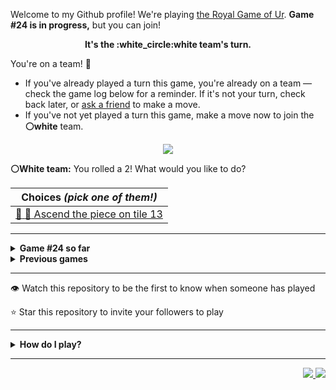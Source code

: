 Welcome to my Github profile!
We're playing
[the Royal Game of Ur](https://en.wikipedia.org/wiki/Royal_Game_of_Ur).
**Game #24 is in progress,** but you can join!

<p align="center">
  <b>It's the
  :white_circle:white
  team's turn.</b>
</p>

You're on a team! :wave:

* If you've already played a turn this game, you're already on a team
  &mdash; check the game log below for a reminder. If it's not your turn,
  check back later, or [ask a
  friend](https://twitter.com/share?text=I'm+playing+The+Royal+Game+of+Ur+on+a+GitHub+profile.+Take+your+turn+at+https://github.com/rossjrw/rossjrw+%23RoyalGameOfUr+%23github) to make a move.
* If you've not yet played a turn this game, make a move now to join the
  **:white_circle:white** team.

<p align="center"><img src="https://raw.githubusercontent.com/rossjrw/rossjrw/play/games/current/board.3780.svg"></p>

  **:white_circle:White team:**
  You rolled a 2!
What would you like to do?

| Choices *(pick one of them!)* |
| --- |
  | [  :rocket: :crown: Ascend the piece on tile 13 ](https://github.com/rossjrw/rossjrw/issues/new?title=ur-move-2%4013-0&amp;body=Press+Submit%21+You+don%27t+need+to+edit+this+text+or+do+anything+else.%0D%0A%0D%0ABe+aware+that+your+move+can+take+a+minute+or+two+to+process.) |

-----

<details>
<summary><b>Game #24 so far</b></summary>

## Who's on each team?

<table>
    <thead>
      <tr><th colspan=2>Players in this game</th></tr>
    </thead>
    <tbody>
      <tr>
        <td align="right"><b>Black team</b> :black_circle:</td>
        <td>:white_circle: <b> White team</b></td>
      </tr>
      <tr align="center">
        <td><b><a href="https://github.com/LucasFASouza">@LucasFASouza</a></b> (67)<br><b><a href="https://github.com/RichardBotic">@RichardBotic</a></b> (3)<br><b><a href="https://github.com/nxdun">@nxdun</a></b> (1)<br><b><a href="https://github.com/figuran04">@figuran04</a></b> (1)</td>
        <td><b><a href="https://github.com/Casper-Guo">@Casper-Guo</a></b> (60)<br><b><a href="https://github.com/MatissesProjects">@MatissesProjects</a></b> (14)<br><b><a href="https://github.com/huuquyet">@huuquyet</a></b> (4)</td>
      </tr>
    </tbody>
  </table>

## What's happened so far?

| Time | Turn | Event | Issue | Board |
| :---: | :---: | :--- | :---: | :---: |
  | 17th Oct 2024 20:52 | **0** | :white_circle: **[@Casper-Guo](https://github.com/Casper-Guo)** started a new game | [#3631](https://github.com/rossjrw/rossjrw/issues/3631) | [link](https://raw.githubusercontent.com/rossjrw/rossjrw/10679a0273203794f14eb1b34132392a3afa0e0c/games/current/board.3631.svg) |
  | 17th Oct 2024 20:52 | **1** | :white_circle: **[@Casper-Guo](https://github.com/Casper-Guo)** moved a white piece onto the board to position 1    | [#3632](https://github.com/rossjrw/rossjrw/issues/3632) | [link](https://raw.githubusercontent.com/rossjrw/rossjrw/3a024a35f00f85c7425032850fca620ff5e682f2/games/current/board.3632.svg) |
  | 18th Oct 2024 01:29 | **2** | :black_circle: **[@nxdun](https://github.com/nxdun)** moved a black piece onto the board to position 3    | [#3633](https://github.com/rossjrw/rossjrw/issues/3633) | [link](https://raw.githubusercontent.com/rossjrw/rossjrw/8c39e7d35df4b5a0a07e39512853b46b02e44507/games/current/board.3633.svg) |
  | 19th Oct 2024 03:13 | **3** | :white_circle: **[@MatissesProjects](https://github.com/MatissesProjects)** moved a white piece onto the board to position 2    | [#3634](https://github.com/rossjrw/rossjrw/issues/3634) | [link](https://raw.githubusercontent.com/rossjrw/rossjrw/b28e6c05eae5f57dc28d5202a0d9382ca292f6c6/games/current/board.3634.svg) |
  | 19th Oct 2024 16:19 | **4** | :black_circle: **[@RichardBotic](https://github.com/RichardBotic)** moved a black piece from position 3 to position 5    | [#3635](https://github.com/rossjrw/rossjrw/issues/3635) | [link](https://raw.githubusercontent.com/rossjrw/rossjrw/35375caa7ee1c65992a78b6a25da802d6a81b79f/games/current/board.3635.svg) |
  | 19th Oct 2024 22:55 | **5** | :white_circle: **[@MatissesProjects](https://github.com/MatissesProjects)** moved a white piece from position 2 to position 3    | [#3636](https://github.com/rossjrw/rossjrw/issues/3636) | [link](https://raw.githubusercontent.com/rossjrw/rossjrw/1fa2fc8c56eea86dfc1ce53b980d3f1ed31b321c/games/current/board.3636.svg) |
  | 20th Oct 2024 09:18 | **6** | :black_circle: **[@figuran04](https://github.com/figuran04)** moved a black piece from position 5 to position 8  — claimed a rosette :rosette:  | [#3637](https://github.com/rossjrw/rossjrw/issues/3637) | [link](https://raw.githubusercontent.com/rossjrw/rossjrw/7d5534285bdd4767d6ce61b95365343f1d3f6ec5/games/current/board.3637.svg) |
  | 20th Oct 2024 18:21 | **7** | :black_circle: **[@RichardBotic](https://github.com/RichardBotic)** moved a black piece onto the board to position 4  — claimed a rosette :rosette:  | [#3638](https://github.com/rossjrw/rossjrw/issues/3638) | [link](https://raw.githubusercontent.com/rossjrw/rossjrw/c1c06c4b042eec8d0b9290e10629be925b003411/games/current/board.3638.svg) |
  | 20th Oct 2024 18:22 | **8** | :black_circle: **[@RichardBotic](https://github.com/RichardBotic)** moved a black piece from position 8 to position 11    | [#3639](https://github.com/rossjrw/rossjrw/issues/3639) | [link](https://raw.githubusercontent.com/rossjrw/rossjrw/1cff2009e9be3c6df2135d5aaf46ee2f78f5b3a0/games/current/board.3639.svg) |
  | 21st Oct 2024 13:13 | **9** | :white_circle: **[@Casper-Guo](https://github.com/Casper-Guo)** moved a white piece from position 1 to position 4  — claimed a rosette :rosette:  | [#3640](https://github.com/rossjrw/rossjrw/issues/3640) | [link](https://raw.githubusercontent.com/rossjrw/rossjrw/613e9f1725134149aff02ad09c4d53d4021bb3eb/games/current/board.3640.svg) |
  | 21st Oct 2024 16:46 | **10** | :white_circle: **[@MatissesProjects](https://github.com/MatissesProjects)** moved a white piece onto the board to position 1    | [#3641](https://github.com/rossjrw/rossjrw/issues/3641) | [link](https://raw.githubusercontent.com/rossjrw/rossjrw/79c7fce3e6a1e67f6a8a2f3ea5ef0a3ad56060bd/games/current/board.3641.svg) |
  | 21st Oct 2024 17:34 | **11** | :black_circle: **[@LucasFASouza](https://github.com/LucasFASouza)** moved a black piece from position 11 to position 14  — claimed a rosette :rosette:  | [#3642](https://github.com/rossjrw/rossjrw/issues/3642) | [link](https://raw.githubusercontent.com/rossjrw/rossjrw/b8ecce1b1f2a97dffe612f26728e1772ecb3b428/games/current/board.3642.svg) |
  | 21st Oct 2024 17:36 | **12** | :black_circle: **[@LucasFASouza](https://github.com/LucasFASouza)** moved a black piece onto the board to position 3    | [#3643](https://github.com/rossjrw/rossjrw/issues/3643) | [link](https://raw.githubusercontent.com/rossjrw/rossjrw/014424bf1468a249154c600464920c31e8b179c3/games/current/board.3643.svg) |
  | 23rd Oct 2024 16:52 | **13** | :white_circle: **[@huuquyet](https://github.com/huuquyet)** moved a white piece onto the board to position 2    | [#3644](https://github.com/rossjrw/rossjrw/issues/3644) | [link](https://raw.githubusercontent.com/rossjrw/rossjrw/dbbd2349c42183fae7781414f5b3df13a2ae2f27/games/current/board.3644.svg) |
  | 23rd Oct 2024 16:53 | **14** | :black_circle: **[@LucasFASouza](https://github.com/LucasFASouza)** ascended a black piece from position 14 :rocket:    | [#3645](https://github.com/rossjrw/rossjrw/issues/3645) | [link](https://raw.githubusercontent.com/rossjrw/rossjrw/6f131d60bf941a7f5527451b763ee4670bd0e5b2/games/current/board.3645.svg) |
  | 23rd Oct 2024 16:55 | **15** | :white_circle: **[@huuquyet](https://github.com/huuquyet)** moved a white piece from position 4 to position 8  — claimed a rosette :rosette:  | [#3646](https://github.com/rossjrw/rossjrw/issues/3646) | [link](https://raw.githubusercontent.com/rossjrw/rossjrw/44e152060c2214c62062a3c2a954427a8e82ec6a/games/current/board.3646.svg) |
  | 23rd Oct 2024 16:58 | **16** | :white_circle: **[@huuquyet](https://github.com/huuquyet)** moved a white piece from position 1 to position 4  — claimed a rosette :rosette:  | [#3647](https://github.com/rossjrw/rossjrw/issues/3647) | [link](https://raw.githubusercontent.com/rossjrw/rossjrw/9f64ca9f7b2677377cf8d68dc1b3b2d2262413f4/games/current/board.3647.svg) |
  | 23rd Oct 2024 16:58 | **17** | :white_circle: **[@huuquyet](https://github.com/huuquyet)** moved a white piece from position 8 to position 11    | [#3648](https://github.com/rossjrw/rossjrw/issues/3648) | [link](https://raw.githubusercontent.com/rossjrw/rossjrw/cd70a07084d4b1abed6264f093554d48b0aa6301/games/current/board.3648.svg) |
  | 23rd Oct 2024 17:06 | **18** | :black_circle: **[@LucasFASouza](https://github.com/LucasFASouza)** moved a black piece from position 4 to position 7    | [#3649](https://github.com/rossjrw/rossjrw/issues/3649) | [link](https://raw.githubusercontent.com/rossjrw/rossjrw/d0444775f681f10ac5b11c4e0a547db9d4f9e0b6/games/current/board.3649.svg) |
  | 24th Oct 2024 01:29 | **19** | :white_circle: **[@MatissesProjects](https://github.com/MatissesProjects)** moved a white piece from position 11 to position 13    | [#3650](https://github.com/rossjrw/rossjrw/issues/3650) | [link](https://raw.githubusercontent.com/rossjrw/rossjrw/c70667ea6bab056c565e323127a0810b1db13f7c/games/current/board.3650.svg) |
  | 24th Oct 2024 12:29 | **20** | :black_circle: **[@LucasFASouza](https://github.com/LucasFASouza)** moved a black piece from position 7 to position 9    | [#3651](https://github.com/rossjrw/rossjrw/issues/3651) | [link](https://raw.githubusercontent.com/rossjrw/rossjrw/acd4af16d515206ddd78f0ab8f65f8d440fb4fd7/games/current/board.3651.svg) |
  | 26th Oct 2024 17:27 | **21** | :white_circle: **[@MatissesProjects](https://github.com/MatissesProjects)** moved a white piece from position 13 to position 14  — claimed a rosette :rosette:  | [#3652](https://github.com/rossjrw/rossjrw/issues/3652) | [link](https://raw.githubusercontent.com/rossjrw/rossjrw/4fa2a47333781dff975df86aa58e4e6914b0169f/games/current/board.3652.svg) |
  | 26th Oct 2024 17:28 | **22** | :white_circle: **[@MatissesProjects](https://github.com/MatissesProjects)** moved a white piece from position 4 to position 7    | [#3653](https://github.com/rossjrw/rossjrw/issues/3653) | [link](https://raw.githubusercontent.com/rossjrw/rossjrw/c793c4fbcc09340610837b85e3eb112475396f49/games/current/board.3653.svg) |
  | 26th Oct 2024 21:17 | **23** | :black_circle: **[@LucasFASouza](https://github.com/LucasFASouza)** moved a black piece from position 9 to position 12    | [#3654](https://github.com/rossjrw/rossjrw/issues/3654) | [link](https://raw.githubusercontent.com/rossjrw/rossjrw/f63d726cf4dc0d910a59a25a12b9267883976678/games/current/board.3654.svg) |
  | 27th Oct 2024 23:56 | **24** | :white_circle: **[@MatissesProjects](https://github.com/MatissesProjects)** moved a white piece from position 7 to position 10    | [#3655](https://github.com/rossjrw/rossjrw/issues/3655) | [link](https://raw.githubusercontent.com/rossjrw/rossjrw/f2f5e3c70602778ecd010460f6a11a8c0d5b544c/games/current/board.3655.svg) |
  | 28th Oct 2024 12:22 | **25** | :black_circle: **[@LucasFASouza](https://github.com/LucasFASouza)** moved a black piece from position 12 to position 14  — claimed a rosette :rosette:  | [#3656](https://github.com/rossjrw/rossjrw/issues/3656) | [link](https://raw.githubusercontent.com/rossjrw/rossjrw/185532704da551019592644c7fd10b9a9f85a02f/games/current/board.3656.svg) |
  | 28th Oct 2024 12:22 | **26** | :black_circle: **[@LucasFASouza](https://github.com/LucasFASouza)** moved a black piece onto the board to position 2    | [#3657](https://github.com/rossjrw/rossjrw/issues/3657) |  |
  | 30th Oct 2024 00:35 | **27** | :white_circle: **[@MatissesProjects](https://github.com/MatissesProjects)** moved a white piece from position 3 to position 4  — claimed a rosette :rosette:  | [#3658](https://github.com/rossjrw/rossjrw/issues/3658) | [link](https://raw.githubusercontent.com/rossjrw/rossjrw/a90ddce9fd897283682d9f9f95e6017275a66fff/games/current/board.3658.svg) |
  | 30th Oct 2024 00:35 | **28** | :white_circle:  The white team rolled a 0 and their turn was automatically passed | [#3658](https://github.com/rossjrw/rossjrw/issues/3658) | [link](https://raw.githubusercontent.com/rossjrw/rossjrw/ff7163b0bd7823fb88d398cb6a33268df38a9101/games/current/board.3658.svg) |
  | 30th Oct 2024 01:04 | **29** | :black_circle: **[@LucasFASouza](https://github.com/LucasFASouza)** moved a black piece from position 2 to position 4  — claimed a rosette :rosette:  | [#3659](https://github.com/rossjrw/rossjrw/issues/3659) | [link](https://raw.githubusercontent.com/rossjrw/rossjrw/f8d92f74271fc262591faf6156745588e81dad03/games/current/board.3659.svg) |
  | 30th Oct 2024 01:04 | **30** | :black_circle: **[@LucasFASouza](https://github.com/LucasFASouza)** moved a black piece from position 3 to position 5    | [#3660](https://github.com/rossjrw/rossjrw/issues/3660) | [link](https://raw.githubusercontent.com/rossjrw/rossjrw/9262e505ffa167846975dcbabe1fdbb618378c1b/games/current/board.3660.svg) |
  | 30th Oct 2024 01:59 | **31** | :white_circle: **[@Casper-Guo](https://github.com/Casper-Guo)** moved a white piece from position 10 to position 12    | [#3661](https://github.com/rossjrw/rossjrw/issues/3661) | [link](https://raw.githubusercontent.com/rossjrw/rossjrw/826243ed8f0ff16dd54f6daacd932683f0ef881c/games/current/board.3661.svg) |
  | 30th Oct 2024 10:34 | **32** | :black_circle: **[@LucasFASouza](https://github.com/LucasFASouza)** moved a black piece from position 5 to position 8  — claimed a rosette :rosette:  | [#3662](https://github.com/rossjrw/rossjrw/issues/3662) | [link](https://raw.githubusercontent.com/rossjrw/rossjrw/f2daa6a66cc759b8509c1023a9883b1b8e4468c5/games/current/board.3662.svg) |
  | 30th Oct 2024 10:35 | **33** | :black_circle: **[@LucasFASouza](https://github.com/LucasFASouza)** moved a black piece from position 8 to position 10    | [#3663](https://github.com/rossjrw/rossjrw/issues/3663) | [link](https://raw.githubusercontent.com/rossjrw/rossjrw/dc931e9265aa4df72c3a1d35cf5b19b127e69532/games/current/board.3663.svg) |
  | 31st Oct 2024 16:18 | **34** | :white_circle: **[@Casper-Guo](https://github.com/Casper-Guo)** moved a white piece from position 4 to position 6    | [#3664](https://github.com/rossjrw/rossjrw/issues/3664) | [link](https://raw.githubusercontent.com/rossjrw/rossjrw/49265632eb7108e2d721bbdc99937f502383f218/games/current/board.3664.svg) |
  | 31st Oct 2024 16:23 | **35** | :black_circle: **[@LucasFASouza](https://github.com/LucasFASouza)** moved a black piece from position 10 to position 12 — captured a white piece :crossed_swords:   | [#3665](https://github.com/rossjrw/rossjrw/issues/3665) | [link](https://raw.githubusercontent.com/rossjrw/rossjrw/c22d9b1d39cc64170ab8744397964f8becf8550a/games/current/board.3665.svg) |
  | 31st Oct 2024 16:35 | **36** | :white_circle: **[@Casper-Guo](https://github.com/Casper-Guo)** moved a white piece from position 6 to position 8  — claimed a rosette :rosette:  | [#3666](https://github.com/rossjrw/rossjrw/issues/3666) | [link](https://raw.githubusercontent.com/rossjrw/rossjrw/441cb6b10461f09483beef45e6124c65071fdb02/games/current/board.3666.svg) |
  | 31st Oct 2024 16:35 | **37** | :white_circle: **[@Casper-Guo](https://github.com/Casper-Guo)** moved a white piece from position 2 to position 4  — claimed a rosette :rosette:  | [#3667](https://github.com/rossjrw/rossjrw/issues/3667) | [link](https://raw.githubusercontent.com/rossjrw/rossjrw/e9dad3cf7a6c744228072520761cf202af9fc505/games/current/board.3667.svg) |
  | 31st Oct 2024 16:36 | **38** | :white_circle: **[@Casper-Guo](https://github.com/Casper-Guo)** moved a white piece onto the board to position 2    | [#3668](https://github.com/rossjrw/rossjrw/issues/3668) | [link](https://raw.githubusercontent.com/rossjrw/rossjrw/f319c7bd48f0a6f5a9dff2f4c959bab9fb0a95d4/games/current/board.3668.svg) |
  | 31st Oct 2024 17:20 | **39** | :black_circle: **[@LucasFASouza](https://github.com/LucasFASouza)** moved a black piece from position 4 to position 6    | [#3669](https://github.com/rossjrw/rossjrw/issues/3669) | [link](https://raw.githubusercontent.com/rossjrw/rossjrw/4477d0e66c9bd8fbd80f7c6ae2f77002b31fc70a/games/current/board.3669.svg) |
  | 1st Nov 2024 16:23 | **40** | :white_circle: **[@MatissesProjects](https://github.com/MatissesProjects)** moved a white piece from position 8 to position 11    | [#3670](https://github.com/rossjrw/rossjrw/issues/3670) | [link](https://raw.githubusercontent.com/rossjrw/rossjrw/1df4781d32f6c5cf68f49f774b94ff0a4477681a/games/current/board.3670.svg) |
  | 1st Nov 2024 16:28 | **41** | :black_circle: **[@LucasFASouza](https://github.com/LucasFASouza)** moved a black piece from position 6 to position 8  — claimed a rosette :rosette:  | [#3671](https://github.com/rossjrw/rossjrw/issues/3671) | [link](https://raw.githubusercontent.com/rossjrw/rossjrw/fde7e2c1d8224e70f4a414537c2918c2d123061f/games/current/board.3671.svg) |
  | 1st Nov 2024 16:28 | **42** | :black_circle: **[@LucasFASouza](https://github.com/LucasFASouza)** moved a black piece from position 8 to position 10    | [#3672](https://github.com/rossjrw/rossjrw/issues/3672) | [link](https://raw.githubusercontent.com/rossjrw/rossjrw/a8ae2c8d1796f8408c85163e6ca1497aed77cb71/games/current/board.3672.svg) |
  | 2nd Nov 2024 15:00 | **43** | :white_circle: **[@MatissesProjects](https://github.com/MatissesProjects)** moved a white piece from position 4 to position 8  — claimed a rosette :rosette:  | [#3673](https://github.com/rossjrw/rossjrw/issues/3673) | [link](https://raw.githubusercontent.com/rossjrw/rossjrw/78e7baed257911b23e511496ca51253ab1c6d927/games/current/board.3673.svg) |
  | 2nd Nov 2024 15:01 | **44** | :white_circle: **[@MatissesProjects](https://github.com/MatissesProjects)** moved a white piece onto the board to position 3    | [#3674](https://github.com/rossjrw/rossjrw/issues/3674) | [link](https://raw.githubusercontent.com/rossjrw/rossjrw/fdede37b472b4da8afe7689f66d41659eff0a468/games/current/board.3674.svg) |
  | 2nd Nov 2024 15:03 | **45** | :black_circle: **[@LucasFASouza](https://github.com/LucasFASouza)** moved a black piece from position 10 to position 11 — captured a white piece :crossed_swords:   | [#3675](https://github.com/rossjrw/rossjrw/issues/3675) | [link](https://raw.githubusercontent.com/rossjrw/rossjrw/94576e980b26be87a9905e0f072aad9bcbf81dd2/games/current/board.3675.svg) |
  | 2nd Nov 2024 15:03 | **46** | :white_circle: **[@Casper-Guo](https://github.com/Casper-Guo)** moved a white piece from position 3 to position 4  — claimed a rosette :rosette:  | [#3676](https://github.com/rossjrw/rossjrw/issues/3676) | [link](https://raw.githubusercontent.com/rossjrw/rossjrw/e53f512d3a0759593306547f08aa2ddb2d7dc7d5/games/current/board.3676.svg) |
  | 2nd Nov 2024 15:04 | **47** | :white_circle: **[@Casper-Guo](https://github.com/Casper-Guo)** moved a white piece from position 8 to position 11 — captured a black piece :crossed_swords:   | [#3677](https://github.com/rossjrw/rossjrw/issues/3677) | [link](https://raw.githubusercontent.com/rossjrw/rossjrw/c6a6cdf8b1ef6a93ee7cf631fedefe52b6dd7f42/games/current/board.3677.svg) |
  | 2nd Nov 2024 15:12 | **48** | :black_circle: **[@LucasFASouza](https://github.com/LucasFASouza)** moved a black piece from position 12 to position 13    | [#3678](https://github.com/rossjrw/rossjrw/issues/3678) | [link](https://raw.githubusercontent.com/rossjrw/rossjrw/629b9a011d9c0cc56ad5cf0225288299fc22f9ae/games/current/board.3678.svg) |
  | 2nd Nov 2024 15:22 | **49** | :white_circle: **[@Casper-Guo](https://github.com/Casper-Guo)** ascended a white piece from position 14 :rocket:    | [#3679](https://github.com/rossjrw/rossjrw/issues/3679) | [link](https://raw.githubusercontent.com/rossjrw/rossjrw/91b0d8949e8640804b79b907948a008e9a4906a4/games/current/board.3679.svg) |
  | 2nd Nov 2024 15:27 | **50** | :black_circle: **[@LucasFASouza](https://github.com/LucasFASouza)** ascended a black piece from position 14 :rocket:    | [#3680](https://github.com/rossjrw/rossjrw/issues/3680) | [link](https://raw.githubusercontent.com/rossjrw/rossjrw/90a165f18dc92e682497d3aebe35ffad62417432/games/current/board.3680.svg) |
  | 2nd Nov 2024 15:33 | **51** | :white_circle: **[@Casper-Guo](https://github.com/Casper-Guo)** moved a white piece from position 4 to position 5    | [#3681](https://github.com/rossjrw/rossjrw/issues/3681) | [link](https://raw.githubusercontent.com/rossjrw/rossjrw/206419ac66b396fd1fda1a8850920d6014bb6d55/games/current/board.3681.svg) |
  | 2nd Nov 2024 15:45 | **52** | :black_circle: **[@LucasFASouza](https://github.com/LucasFASouza)** moved a black piece from position 13 to position 14  — claimed a rosette :rosette:  | [#3682](https://github.com/rossjrw/rossjrw/issues/3682) | [link](https://raw.githubusercontent.com/rossjrw/rossjrw/d1bdf6714f830a3c9f19875637de061d0e10c00d/games/current/board.3682.svg) |
  | 2nd Nov 2024 15:47 | **53** | :black_circle: **[@LucasFASouza](https://github.com/LucasFASouza)** moved a black piece onto the board to position 2    | [#3683](https://github.com/rossjrw/rossjrw/issues/3683) | [link](https://raw.githubusercontent.com/rossjrw/rossjrw/937156296a5cbd9a88f7c282d9419275c01a8889/games/current/board.3683.svg) |
  | 2nd Nov 2024 16:54 | **54** | :white_circle: **[@MatissesProjects](https://github.com/MatissesProjects)** moved a white piece from position 2 to position 4  — claimed a rosette :rosette:  | [#3684](https://github.com/rossjrw/rossjrw/issues/3684) | [link](https://raw.githubusercontent.com/rossjrw/rossjrw/0473a0a9acc4af8ea7cbaffee1086e4884532fef/games/current/board.3684.svg) |
  | 2nd Nov 2024 16:54 | **55** | :white_circle: **[@MatissesProjects](https://github.com/MatissesProjects)** moved a white piece onto the board to position 2    | [#3685](https://github.com/rossjrw/rossjrw/issues/3685) | [link](https://raw.githubusercontent.com/rossjrw/rossjrw/c219f9e2d0ff17c3faa3d3259d4110585d1e708e/games/current/board.3685.svg) |
  | 2nd Nov 2024 17:03 | **56** | :black_circle: **[@LucasFASouza](https://github.com/LucasFASouza)** moved a black piece from position 2 to position 5 — captured a white piece :crossed_swords:   | [#3686](https://github.com/rossjrw/rossjrw/issues/3686) | [link](https://raw.githubusercontent.com/rossjrw/rossjrw/03ea4fcd4b8912693bc35991bbadd1ba140543b8/games/current/board.3686.svg) |
  | 2nd Nov 2024 17:06 | **57** | :white_circle: **[@Casper-Guo](https://github.com/Casper-Guo)** moved a white piece from position 4 to position 6    | [#3687](https://github.com/rossjrw/rossjrw/issues/3687) | [link](https://raw.githubusercontent.com/rossjrw/rossjrw/4126f4f78c83d11fa54a3f2e88e37f074958d0ff/games/current/board.3687.svg) |
  | 2nd Nov 2024 17:11 | **58** | :black_circle: **[@LucasFASouza](https://github.com/LucasFASouza)** moved a black piece from position 5 to position 8  — claimed a rosette :rosette:  | [#3688](https://github.com/rossjrw/rossjrw/issues/3688) | [link](https://raw.githubusercontent.com/rossjrw/rossjrw/ff555825288d405e073efa98267b8c5d7deedaf2/games/current/board.3688.svg) |
  | 2nd Nov 2024 17:12 | **59** | :black_circle: **[@LucasFASouza](https://github.com/LucasFASouza)** moved a black piece onto the board to position 2    | [#3689](https://github.com/rossjrw/rossjrw/issues/3689) | [link](https://raw.githubusercontent.com/rossjrw/rossjrw/8803eb606910d522672198f8494103be251b5f7e/games/current/board.3689.svg) |
  | 2nd Nov 2024 17:13 | **60** | :white_circle: **[@Casper-Guo](https://github.com/Casper-Guo)** moved a white piece from position 11 to position 12    | [#3690](https://github.com/rossjrw/rossjrw/issues/3690) | [link](https://raw.githubusercontent.com/rossjrw/rossjrw/2a7871cbff84c36ca20803ed241c0f0a2c504f2c/games/current/board.3690.svg) |
  | 2nd Nov 2024 17:15 | **61** | :black_circle: **[@LucasFASouza](https://github.com/LucasFASouza)** moved a black piece onto the board to position 3    | [#3691](https://github.com/rossjrw/rossjrw/issues/3691) | [link](https://raw.githubusercontent.com/rossjrw/rossjrw/f6ead41ee68a7f0e9007003438dbb43bda2b0c35/games/current/board.3691.svg) |
  | 2nd Nov 2024 17:18 | **62** | :white_circle: **[@Casper-Guo](https://github.com/Casper-Guo)** moved a white piece onto the board to position 1    | [#3692](https://github.com/rossjrw/rossjrw/issues/3692) | [link](https://raw.githubusercontent.com/rossjrw/rossjrw/604a96d0989d9935b4c4ab8321398eb5cbbfbc15/games/current/board.3692.svg) |
  | 2nd Nov 2024 17:35 | **63** | :black_circle: **[@LucasFASouza](https://github.com/LucasFASouza)** ascended a black piece from position 14 :rocket:    | [#3693](https://github.com/rossjrw/rossjrw/issues/3693) | [link](https://raw.githubusercontent.com/rossjrw/rossjrw/e9fe6d4a53107f81fdb0174a275ef687da8b0913/games/current/board.3693.svg) |
  | 2nd Nov 2024 17:38 | **64** | :white_circle: **[@Casper-Guo](https://github.com/Casper-Guo)** moved a white piece from position 2 to position 4  — claimed a rosette :rosette:  | [#3694](https://github.com/rossjrw/rossjrw/issues/3694) | [link](https://raw.githubusercontent.com/rossjrw/rossjrw/093b8178befd097252ed2209221b48c51534688f/games/current/board.3694.svg) |
  | 2nd Nov 2024 17:41 | **65** | :white_circle: **[@Casper-Guo](https://github.com/Casper-Guo)** moved a white piece onto the board to position 3    | [#3695](https://github.com/rossjrw/rossjrw/issues/3695) | [link](https://raw.githubusercontent.com/rossjrw/rossjrw/b8b4f6a16595a6769d2f773f23de899effb81490/games/current/board.3695.svg) |
  | 2nd Nov 2024 17:45 | **66** | :black_circle: **[@LucasFASouza](https://github.com/LucasFASouza)** moved a black piece from position 3 to position 6 — captured a white piece :crossed_swords:   | [#3696](https://github.com/rossjrw/rossjrw/issues/3696) | [link](https://raw.githubusercontent.com/rossjrw/rossjrw/8bbfb203f445ab8f13b130ab235f224370740589/games/current/board.3696.svg) |
  | 2nd Nov 2024 17:46 | **67** | :white_circle: **[@Casper-Guo](https://github.com/Casper-Guo)** moved a white piece from position 3 to position 6 — captured a black piece :crossed_swords:   | [#3697](https://github.com/rossjrw/rossjrw/issues/3697) | [link](https://raw.githubusercontent.com/rossjrw/rossjrw/bea628e91ec71ac367e952d19220ba9d9b296446/games/current/board.3697.svg) |
  | 2nd Nov 2024 17:46 | **68** | :black_circle: **[@LucasFASouza](https://github.com/LucasFASouza)** moved a black piece from position 2 to position 4  — claimed a rosette :rosette:  | [#3698](https://github.com/rossjrw/rossjrw/issues/3698) | [link](https://raw.githubusercontent.com/rossjrw/rossjrw/179a1973baa319c7f24601ce621668a02aff57f1/games/current/board.3698.svg) |
  | 2nd Nov 2024 17:47 | **69** | :black_circle: **[@LucasFASouza](https://github.com/LucasFASouza)** moved a black piece from position 4 to position 6 — captured a white piece :crossed_swords:   | [#3699](https://github.com/rossjrw/rossjrw/issues/3699) | [link](https://raw.githubusercontent.com/rossjrw/rossjrw/55ae65c508be3ffd5dfa6d3c595efdcf4295bdce/games/current/board.3699.svg) |
  | 2nd Nov 2024 17:48 | **70** | :white_circle: **[@Casper-Guo](https://github.com/Casper-Guo)** moved a white piece onto the board to position 3    | [#3700](https://github.com/rossjrw/rossjrw/issues/3700) | [link](https://raw.githubusercontent.com/rossjrw/rossjrw/72087e7e44cbeb8dd964fa48012d1c55e783600a/games/current/board.3700.svg) |
  | 2nd Nov 2024 18:35 | **71** | :black_circle: **[@LucasFASouza](https://github.com/LucasFASouza)** moved a black piece from position 6 to position 9    | [#3701](https://github.com/rossjrw/rossjrw/issues/3701) | [link](https://raw.githubusercontent.com/rossjrw/rossjrw/a89a46dfc448cd55325f06679e66ceaaa1e279b6/games/current/board.3701.svg) |
  | 2nd Nov 2024 18:49 | **72** | :white_circle: **[@Casper-Guo](https://github.com/Casper-Guo)** ascended a white piece from position 12 :rocket:    | [#3702](https://github.com/rossjrw/rossjrw/issues/3702) | [link](https://raw.githubusercontent.com/rossjrw/rossjrw/23de49d25376dfc346fa17e622ff01296331664e/games/current/board.3702.svg) |
  | 2nd Nov 2024 18:59 | **73** | :black_circle: **[@LucasFASouza](https://github.com/LucasFASouza)** moved a black piece from position 9 to position 10    | [#3703](https://github.com/rossjrw/rossjrw/issues/3703) | [link](https://raw.githubusercontent.com/rossjrw/rossjrw/bd0d5c0e7606045bbb87913ede3b58b16b883042/games/current/board.3703.svg) |
  | 2nd Nov 2024 19:04 | **74** | :white_circle: **[@Casper-Guo](https://github.com/Casper-Guo)** moved a white piece from position 4 to position 6    | [#3704](https://github.com/rossjrw/rossjrw/issues/3704) |  |
  | 2nd Nov 2024 19:47 | **75** | :black_circle: **[@LucasFASouza](https://github.com/LucasFASouza)** moved a black piece from position 10 to position 13    | [#3705](https://github.com/rossjrw/rossjrw/issues/3705) | [link](https://raw.githubusercontent.com/rossjrw/rossjrw/e6d07df4deee33afff825d8070cbc671d4670dbc/games/current/board.3705.svg) |
  | 2nd Nov 2024 19:47 | **76** | :white_circle:  The white team rolled a 0 and their turn was automatically passed | [#3705](https://github.com/rossjrw/rossjrw/issues/3705) | [link](https://raw.githubusercontent.com/rossjrw/rossjrw/5da93bf0c75eb55ef8239beedbda7770ee2f31ef/games/current/board.3705.svg) |
  | 2nd Nov 2024 19:52 | **77** | :black_circle: **[@LucasFASouza](https://github.com/LucasFASouza)** ascended a black piece from position 13 :rocket:    | [#3706](https://github.com/rossjrw/rossjrw/issues/3706) | [link](https://raw.githubusercontent.com/rossjrw/rossjrw/a01197384d707a5b4aa76945a0be22f45d37c710/games/current/board.3706.svg) |
  | 2nd Nov 2024 19:53 | **78** | :white_circle: **[@Casper-Guo](https://github.com/Casper-Guo)** moved a white piece from position 6 to position 9    | [#3707](https://github.com/rossjrw/rossjrw/issues/3707) | [link](https://raw.githubusercontent.com/rossjrw/rossjrw/4f6e395c2474ea25742f9e9ea6283757abc9d141/games/current/board.3707.svg) |
  | 2nd Nov 2024 20:30 | **79** | :black_circle: **[@LucasFASouza](https://github.com/LucasFASouza)** moved a black piece onto the board to position 2    | [#3708](https://github.com/rossjrw/rossjrw/issues/3708) | [link](https://raw.githubusercontent.com/rossjrw/rossjrw/f3d88843acbafbabd45e0bc2504554e38f80fbeb/games/current/board.3708.svg) |
  | 2nd Nov 2024 21:37 | **80** | :white_circle: **[@Casper-Guo](https://github.com/Casper-Guo)** moved a white piece from position 1 to position 4  — claimed a rosette :rosette:  | [#3709](https://github.com/rossjrw/rossjrw/issues/3709) | [link](https://raw.githubusercontent.com/rossjrw/rossjrw/3fe2f9b047832b87ce3e50b4f350cbcf184444f5/games/current/board.3709.svg) |
  | 2nd Nov 2024 21:38 | **81** | :white_circle: **[@Casper-Guo](https://github.com/Casper-Guo)** moved a white piece from position 9 to position 11    | [#3710](https://github.com/rossjrw/rossjrw/issues/3710) | [link](https://raw.githubusercontent.com/rossjrw/rossjrw/33eaef5f9093c67fc236721817afd70fb4d4e904/games/current/board.3710.svg) |
  | 2nd Nov 2024 21:43 | **82** | :black_circle: **[@LucasFASouza](https://github.com/LucasFASouza)** moved a black piece onto the board to position 1    | [#3711](https://github.com/rossjrw/rossjrw/issues/3711) |  |
  | 2nd Nov 2024 21:45 | **83** | :white_circle: **[@Casper-Guo](https://github.com/Casper-Guo)** moved a white piece from position 11 to position 12    | [#3712](https://github.com/rossjrw/rossjrw/issues/3712) | [link](https://raw.githubusercontent.com/rossjrw/rossjrw/8b465bf6ca9799e76a82e54a0b16a4e731abc9bc/games/current/board.3712.svg) |
  | 2nd Nov 2024 21:45 | **84** | :black_circle:  The black team rolled a 0 and their turn was automatically passed | [#3712](https://github.com/rossjrw/rossjrw/issues/3712) | [link](https://raw.githubusercontent.com/rossjrw/rossjrw/fce079c21821e3702617d9003066de5a0bc0dee9/games/current/board.3712.svg) |
  | 2nd Nov 2024 22:12 | **85** | :white_circle: **[@Casper-Guo](https://github.com/Casper-Guo)** moved a white piece onto the board to position 1    | [#3713](https://github.com/rossjrw/rossjrw/issues/3713) | [link](https://raw.githubusercontent.com/rossjrw/rossjrw/c54a31e76288d0e4682dc20d11944b54bd3922c3/games/current/board.3713.svg) |
  | 2nd Nov 2024 22:19 | **86** | :black_circle: **[@LucasFASouza](https://github.com/LucasFASouza)** moved a black piece from position 1 to position 4  — claimed a rosette :rosette:  | [#3714](https://github.com/rossjrw/rossjrw/issues/3714) | [link](https://raw.githubusercontent.com/rossjrw/rossjrw/d4bbcc30c496bde2e6724f940b0e2d1a38c8c159/games/current/board.3714.svg) |
  | 2nd Nov 2024 22:20 | **87** | :black_circle: **[@LucasFASouza](https://github.com/LucasFASouza)** moved a black piece from position 4 to position 7    | [#3715](https://github.com/rossjrw/rossjrw/issues/3715) | [link](https://raw.githubusercontent.com/rossjrw/rossjrw/404bd1df9eda80f61577437211ad8e6b18c55638/games/current/board.3715.svg) |
  | 2nd Nov 2024 22:40 | **88** | :white_circle: **[@Casper-Guo](https://github.com/Casper-Guo)** moved a white piece from position 12 to position 14  — claimed a rosette :rosette:  | [#3716](https://github.com/rossjrw/rossjrw/issues/3716) | [link](https://raw.githubusercontent.com/rossjrw/rossjrw/918036be00b5e73da8cefe51109d92d6dfdc231b/games/current/board.3716.svg) |
  | 2nd Nov 2024 22:41 | **89** | :white_circle: **[@Casper-Guo](https://github.com/Casper-Guo)** moved a white piece from position 4 to position 5    | [#3717](https://github.com/rossjrw/rossjrw/issues/3717) | [link](https://raw.githubusercontent.com/rossjrw/rossjrw/4278fa6790d13fb669087dcc146cc16434d8c208/games/current/board.3717.svg) |
  | 2nd Nov 2024 22:48 | **90** | :black_circle: **[@LucasFASouza](https://github.com/LucasFASouza)** moved a black piece from position 7 to position 10    | [#3718](https://github.com/rossjrw/rossjrw/issues/3718) | [link](https://raw.githubusercontent.com/rossjrw/rossjrw/b9a24ce773e3c9255265e4102f0231113a46a9bf/games/current/board.3718.svg) |
  | 2nd Nov 2024 22:54 | **91** | :white_circle: **[@Casper-Guo](https://github.com/Casper-Guo)** moved a white piece from position 3 to position 4  — claimed a rosette :rosette:  | [#3719](https://github.com/rossjrw/rossjrw/issues/3719) | [link](https://raw.githubusercontent.com/rossjrw/rossjrw/5d83d58a8d17be33fa40b87fffec155fc76d4af6/games/current/board.3719.svg) |
  | 2nd Nov 2024 23:03 | **92** | :white_circle: **[@Casper-Guo](https://github.com/Casper-Guo)** ascended a white piece from position 14 :rocket:    | [#3720](https://github.com/rossjrw/rossjrw/issues/3720) | [link](https://raw.githubusercontent.com/rossjrw/rossjrw/af5d9dccfbc78f871de94ba4447aed33c45604fb/games/current/board.3720.svg) |
  | 2nd Nov 2024 23:31 | **93** | :black_circle: **[@LucasFASouza](https://github.com/LucasFASouza)** moved a black piece from position 10 to position 14  — claimed a rosette :rosette:  | [#3721](https://github.com/rossjrw/rossjrw/issues/3721) | [link](https://raw.githubusercontent.com/rossjrw/rossjrw/63e05ea17d922b730dbe14a1cb94017b74c71e58/games/current/board.3721.svg) |
  | 2nd Nov 2024 23:31 | **94** | :black_circle: **[@LucasFASouza](https://github.com/LucasFASouza)** moved a black piece from position 2 to position 4  — claimed a rosette :rosette:  | [#3722](https://github.com/rossjrw/rossjrw/issues/3722) | [link](https://raw.githubusercontent.com/rossjrw/rossjrw/e4189d9b0ce28bb748d771f0a10744a62398fd67/games/current/board.3722.svg) |
  | 2nd Nov 2024 23:32 | **95** | :black_circle: **[@LucasFASouza](https://github.com/LucasFASouza)** ascended a black piece from position 14 :rocket:    | [#3723](https://github.com/rossjrw/rossjrw/issues/3723) | [link](https://raw.githubusercontent.com/rossjrw/rossjrw/6239d08b26df4fffe9ab3da5c885c3fba2caba62/games/current/board.3723.svg) |
  | 3rd Nov 2024 02:50 | **96** | :white_circle: **[@MatissesProjects](https://github.com/MatissesProjects)** moved a white piece from position 1 to position 2    | [#3724](https://github.com/rossjrw/rossjrw/issues/3724) | [link](https://raw.githubusercontent.com/rossjrw/rossjrw/35ed7824b84ef7dc954266ff821504fef2c8e429/games/current/board.3724.svg) |
  | 3rd Nov 2024 16:45 | **97** | :black_circle: **[@LucasFASouza](https://github.com/LucasFASouza)** moved a black piece from position 8 to position 11    | [#3725](https://github.com/rossjrw/rossjrw/issues/3725) | [link](https://raw.githubusercontent.com/rossjrw/rossjrw/78e8e7977d0d19ecd02af38b5c0321b950d8859b/games/current/board.3725.svg) |
  | 3rd Nov 2024 16:55 | **98** | :white_circle: **[@Casper-Guo](https://github.com/Casper-Guo)** moved a white piece from position 4 to position 8  — claimed a rosette :rosette:  | [#3726](https://github.com/rossjrw/rossjrw/issues/3726) | [link](https://raw.githubusercontent.com/rossjrw/rossjrw/1cc141afa6928013b3354382a2c057b3303c85f5/games/current/board.3726.svg) |
  | 3rd Nov 2024 16:58 | **99** | :white_circle: **[@Casper-Guo](https://github.com/Casper-Guo)** moved a white piece from position 8 to position 11 — captured a black piece :crossed_swords:   | [#3727](https://github.com/rossjrw/rossjrw/issues/3727) | [link](https://raw.githubusercontent.com/rossjrw/rossjrw/2c9a612d19cc6615c836161b91027b01500cce8b/games/current/board.3727.svg) |
  | 3rd Nov 2024 17:00 | **100** | :black_circle: **[@LucasFASouza](https://github.com/LucasFASouza)** moved a black piece onto the board to position 2    | [#3728](https://github.com/rossjrw/rossjrw/issues/3728) | [link](https://raw.githubusercontent.com/rossjrw/rossjrw/8e9575cc09cf0e6b53a152fa64e99664824857cd/games/current/board.3728.svg) |
  | 3rd Nov 2024 17:31 | **101** | :white_circle: **[@Casper-Guo](https://github.com/Casper-Guo)** moved a white piece from position 5 to position 6    | [#3729](https://github.com/rossjrw/rossjrw/issues/3729) | [link](https://raw.githubusercontent.com/rossjrw/rossjrw/b9f86531f5600f508e3a1ea5f9c7bf2f5f475abd/games/current/board.3729.svg) |
  | 3rd Nov 2024 17:32 | **102** | :black_circle: **[@LucasFASouza](https://github.com/LucasFASouza)** moved a black piece from position 2 to position 3    | [#3730](https://github.com/rossjrw/rossjrw/issues/3730) | [link](https://raw.githubusercontent.com/rossjrw/rossjrw/3cc377bba8ecee3e8845623a9109e83d1bc5087c/games/current/board.3730.svg) |
  | 3rd Nov 2024 17:34 | **103** | :white_circle: **[@Casper-Guo](https://github.com/Casper-Guo)** moved a white piece from position 6 to position 7    | [#3731](https://github.com/rossjrw/rossjrw/issues/3731) | [link](https://raw.githubusercontent.com/rossjrw/rossjrw/72599726f0b19032ea967092b3921e8230296bda/games/current/board.3731.svg) |
  | 3rd Nov 2024 17:57 | **104** | :black_circle: **[@LucasFASouza](https://github.com/LucasFASouza)** moved a black piece from position 3 to position 5    | [#3732](https://github.com/rossjrw/rossjrw/issues/3732) | [link](https://raw.githubusercontent.com/rossjrw/rossjrw/9865ab01dc3e0b4a173c027b61ad7c3f36f59b37/games/current/board.3732.svg) |
  | 3rd Nov 2024 18:05 | **105** | :white_circle: **[@Casper-Guo](https://github.com/Casper-Guo)** moved a white piece from position 7 to position 8  — claimed a rosette :rosette:  | [#3733](https://github.com/rossjrw/rossjrw/issues/3733) | [link](https://raw.githubusercontent.com/rossjrw/rossjrw/066a5c3b387b842c2a58dd0ba45e209e55608156/games/current/board.3733.svg) |
  | 3rd Nov 2024 18:06 | **106** | :white_circle: **[@Casper-Guo](https://github.com/Casper-Guo)** moved a white piece onto the board to position 4  — claimed a rosette :rosette:  | [#3734](https://github.com/rossjrw/rossjrw/issues/3734) | [link](https://raw.githubusercontent.com/rossjrw/rossjrw/3b7a2c5261a0f5a6fe322b80b29c1c74740eeb59/games/current/board.3734.svg) |
  | 3rd Nov 2024 18:07 | **107** | :white_circle: **[@Casper-Guo](https://github.com/Casper-Guo)** moved a white piece from position 11 to position 14  — claimed a rosette :rosette:  | [#3735](https://github.com/rossjrw/rossjrw/issues/3735) | [link](https://raw.githubusercontent.com/rossjrw/rossjrw/c3bf54ee071be1a71cbee47b485ddc09f4e24c53/games/current/board.3735.svg) |
  | 3rd Nov 2024 18:09 | **108** | :white_circle: **[@Casper-Guo](https://github.com/Casper-Guo)** moved a white piece from position 8 to position 10    | [#3736](https://github.com/rossjrw/rossjrw/issues/3736) | [link](https://raw.githubusercontent.com/rossjrw/rossjrw/2e0e119078a8379f7dd401a09d51043c44fe0dee/games/current/board.3736.svg) |
  | 3rd Nov 2024 18:13 | **109** | :black_circle: **[@LucasFASouza](https://github.com/LucasFASouza)** moved a black piece from position 5 to position 6    | [#3737](https://github.com/rossjrw/rossjrw/issues/3737) |  |
  | 3rd Nov 2024 18:16 | **110** | :white_circle: **[@Casper-Guo](https://github.com/Casper-Guo)** moved a white piece from position 2 to position 5    | [#3738](https://github.com/rossjrw/rossjrw/issues/3738) | [link](https://raw.githubusercontent.com/rossjrw/rossjrw/148c344076d20a4edf2951d2faa757b7e0322bd0/games/current/board.3738.svg) |
  | 3rd Nov 2024 18:16 | **111** | :black_circle:  The black team rolled a 0 and their turn was automatically passed | [#3738](https://github.com/rossjrw/rossjrw/issues/3738) | [link](https://raw.githubusercontent.com/rossjrw/rossjrw/14bcedd93a524222199f53bea8499a774a0e716c/games/current/board.3738.svg) |
  | 3rd Nov 2024 20:41 | **112** | :white_circle: **[@Casper-Guo](https://github.com/Casper-Guo)** moved a white piece from position 5 to position 6 — captured a black piece :crossed_swords:   | [#3739](https://github.com/rossjrw/rossjrw/issues/3739) | [link](https://raw.githubusercontent.com/rossjrw/rossjrw/27fe01257115504aec900bc01888aeb11c546287/games/current/board.3739.svg) |
  | 3rd Nov 2024 20:52 | **113** | :black_circle: **[@LucasFASouza](https://github.com/LucasFASouza)** moved a black piece onto the board to position 1    | [#3740](https://github.com/rossjrw/rossjrw/issues/3740) | [link](https://raw.githubusercontent.com/rossjrw/rossjrw/941a2e508900757bbcf282923bb1f1b8657fdd0c/games/current/board.3740.svg) |
  | 3rd Nov 2024 20:55 | **114** | :white_circle: **[@Casper-Guo](https://github.com/Casper-Guo)** ascended a white piece from position 14 :rocket:    | [#3741](https://github.com/rossjrw/rossjrw/issues/3741) | [link](https://raw.githubusercontent.com/rossjrw/rossjrw/c9d219e537eb8e67ab9927597583ac6958c84ba7/games/current/board.3741.svg) |
  | 3rd Nov 2024 21:32 | **115** | :black_circle: **[@LucasFASouza](https://github.com/LucasFASouza)** moved a black piece from position 4 to position 6 — captured a white piece :crossed_swords:   | [#3742](https://github.com/rossjrw/rossjrw/issues/3742) | [link](https://raw.githubusercontent.com/rossjrw/rossjrw/b3996e3145b24f475fe013fc85adf8478005be7a/games/current/board.3742.svg) |
  | 3rd Nov 2024 21:40 | **116** | :white_circle: **[@Casper-Guo](https://github.com/Casper-Guo)** moved a white piece from position 4 to position 6 — captured a black piece :crossed_swords:   | [#3743](https://github.com/rossjrw/rossjrw/issues/3743) | [link](https://raw.githubusercontent.com/rossjrw/rossjrw/6e374690ee6aa8bd812c2d3f496fed9e2318f2a2/games/current/board.3743.svg) |
  | 3rd Nov 2024 21:44 | **117** | :black_circle: **[@LucasFASouza](https://github.com/LucasFASouza)** moved a black piece from position 1 to position 4  — claimed a rosette :rosette:  | [#3744](https://github.com/rossjrw/rossjrw/issues/3744) | [link](https://raw.githubusercontent.com/rossjrw/rossjrw/56eb28f7e768b38902609be6be820c909a200d27/games/current/board.3744.svg) |
  | 3rd Nov 2024 21:45 | **118** | :black_circle: **[@LucasFASouza](https://github.com/LucasFASouza)** moved a black piece onto the board to position 3    | [#3745](https://github.com/rossjrw/rossjrw/issues/3745) | [link](https://raw.githubusercontent.com/rossjrw/rossjrw/f69921ceb8afbea925926c658dd3519e02920a62/games/current/board.3745.svg) |
  | 3rd Nov 2024 21:47 | **119** | :white_circle: **[@Casper-Guo](https://github.com/Casper-Guo)** moved a white piece onto the board to position 1    | [#3746](https://github.com/rossjrw/rossjrw/issues/3746) | [link](https://raw.githubusercontent.com/rossjrw/rossjrw/bdd78f45b478c89d297bd87a7bc7ed8e677e169c/games/current/board.3746.svg) |
  | 3rd Nov 2024 21:51 | **120** | :black_circle: **[@LucasFASouza](https://github.com/LucasFASouza)** moved a black piece from position 3 to position 6 — captured a white piece :crossed_swords:   | [#3747](https://github.com/rossjrw/rossjrw/issues/3747) | [link](https://raw.githubusercontent.com/rossjrw/rossjrw/a989f821f1697ef930bf6b40c7e5fe84ccc311bc/games/current/board.3747.svg) |
  | 3rd Nov 2024 22:00 | **121** | :white_circle: **[@Casper-Guo](https://github.com/Casper-Guo)** moved a white piece from position 1 to position 4  — claimed a rosette :rosette:  | [#3748](https://github.com/rossjrw/rossjrw/issues/3748) | [link](https://raw.githubusercontent.com/rossjrw/rossjrw/78a8c4c842bbc4c092a9d37fd176b527e4a7ba64/games/current/board.3748.svg) |
  | 3rd Nov 2024 22:02 | **122** | :white_circle: **[@Casper-Guo](https://github.com/Casper-Guo)** moved a white piece from position 10 to position 12    | [#3749](https://github.com/rossjrw/rossjrw/issues/3749) | [link](https://raw.githubusercontent.com/rossjrw/rossjrw/ae0537c481ba10e4d8cce1a3b7a36b86e668a255/games/current/board.3749.svg) |
  | 3rd Nov 2024 22:48 | **123** | :black_circle: **[@LucasFASouza](https://github.com/LucasFASouza)** moved a black piece from position 6 to position 8  — claimed a rosette :rosette:  | [#3750](https://github.com/rossjrw/rossjrw/issues/3750) | [link](https://raw.githubusercontent.com/rossjrw/rossjrw/e8b23bf3a2ad3ab25e73827baa53544335e0d27e/games/current/board.3750.svg) |
  | 3rd Nov 2024 22:49 | **124** | :black_circle: **[@LucasFASouza](https://github.com/LucasFASouza)** moved a black piece from position 8 to position 11    | [#3751](https://github.com/rossjrw/rossjrw/issues/3751) |  |
  | 3rd Nov 2024 23:10 | **125** | :white_circle: **[@Casper-Guo](https://github.com/Casper-Guo)** moved a white piece onto the board to position 3    | [#3752](https://github.com/rossjrw/rossjrw/issues/3752) | [link](https://raw.githubusercontent.com/rossjrw/rossjrw/6c3cedf281cdb4682807a4a31478724100afebd3/games/current/board.3752.svg) |
  | 3rd Nov 2024 23:10 | **126** | :black_circle:  The black team rolled a 0 and their turn was automatically passed | [#3752](https://github.com/rossjrw/rossjrw/issues/3752) | [link](https://raw.githubusercontent.com/rossjrw/rossjrw/08868f9b4474afe971201d162ebc8fc838004e04/games/current/board.3752.svg) |
  | 3rd Nov 2024 23:13 | **127** | :white_circle: **[@Casper-Guo](https://github.com/Casper-Guo)** ascended a white piece from position 12 :rocket:    | [#3753](https://github.com/rossjrw/rossjrw/issues/3753) | [link](https://raw.githubusercontent.com/rossjrw/rossjrw/c87bf4e1d83fadcb6951a3f8ef3eefc916baa829/games/current/board.3753.svg) |
  | 3rd Nov 2024 23:38 | **128** | :black_circle: **[@LucasFASouza](https://github.com/LucasFASouza)** moved a black piece from position 11 to position 12    | [#3754](https://github.com/rossjrw/rossjrw/issues/3754) | [link](https://raw.githubusercontent.com/rossjrw/rossjrw/5ccc3c7b4cdb9c51c4e8a259eff848f825381f7b/games/current/board.3754.svg) |
  | 3rd Nov 2024 23:52 | **129** | :white_circle: **[@Casper-Guo](https://github.com/Casper-Guo)** moved a white piece from position 4 to position 7    | [#3755](https://github.com/rossjrw/rossjrw/issues/3755) | [link](https://raw.githubusercontent.com/rossjrw/rossjrw/0af22bfb2b030edf7c3ebc852e55a8359a1ced56/games/current/board.3755.svg) |
  | 4th Nov 2024 01:17 | **130** | :black_circle: **[@LucasFASouza](https://github.com/LucasFASouza)** moved a black piece from position 4 to position 7 — captured a white piece :crossed_swords:   | [#3756](https://github.com/rossjrw/rossjrw/issues/3756) | [link](https://raw.githubusercontent.com/rossjrw/rossjrw/01a585d2ce70788ce9cf2818cce503b108b8c1bd/games/current/board.3756.svg) |
  | 4th Nov 2024 01:23 | **131** | :white_circle: **[@Casper-Guo](https://github.com/Casper-Guo)** moved a white piece from position 3 to position 4  — claimed a rosette :rosette:  | [#3757](https://github.com/rossjrw/rossjrw/issues/3757) | [link](https://raw.githubusercontent.com/rossjrw/rossjrw/2ae4c5faf30d2faa913137079cd6fc6dec1c7c18/games/current/board.3757.svg) |
  | 4th Nov 2024 01:23 | **132** | :white_circle: **[@Casper-Guo](https://github.com/Casper-Guo)** moved a white piece from position 4 to position 6    | [#3758](https://github.com/rossjrw/rossjrw/issues/3758) | [link](https://raw.githubusercontent.com/rossjrw/rossjrw/cf4af0faca490587f9e18652fd7e189d5de200b2/games/current/board.3758.svg) |
  | 4th Nov 2024 02:01 | **133** | :black_circle: **[@LucasFASouza](https://github.com/LucasFASouza)** moved a black piece from position 12 to position 14  — claimed a rosette :rosette:  | [#3759](https://github.com/rossjrw/rossjrw/issues/3759) | [link](https://raw.githubusercontent.com/rossjrw/rossjrw/5623cdbddaf7a91a6eacf4f70d3a2e9705d7a329/games/current/board.3759.svg) |
  | 4th Nov 2024 02:02 | **134** | :black_circle: **[@LucasFASouza](https://github.com/LucasFASouza)** moved a black piece from position 7 to position 10    | [#3760](https://github.com/rossjrw/rossjrw/issues/3760) | [link](https://raw.githubusercontent.com/rossjrw/rossjrw/0aca78c3481b365734ed22b997d408a5d26c305f/games/current/board.3760.svg) |
  | 4th Nov 2024 02:24 | **135** | :white_circle: **[@Casper-Guo](https://github.com/Casper-Guo)** moved a white piece from position 6 to position 8  — claimed a rosette :rosette:  | [#3761](https://github.com/rossjrw/rossjrw/issues/3761) | [link](https://raw.githubusercontent.com/rossjrw/rossjrw/50e1622b862f4e30d6196ed68e334a64c53c246a/games/current/board.3761.svg) |
  | 4th Nov 2024 02:33 | **136** | :white_circle: **[@Casper-Guo](https://github.com/Casper-Guo)** moved a white piece from position 8 to position 10 — captured a black piece :crossed_swords:   | [#3762](https://github.com/rossjrw/rossjrw/issues/3762) | [link](https://raw.githubusercontent.com/rossjrw/rossjrw/711ee8a59c0bee3d7e9166816c5006a0b37320b0/games/current/board.3762.svg) |
  | 4th Nov 2024 02:34 | **137** | :black_circle: **[@LucasFASouza](https://github.com/LucasFASouza)** moved a black piece onto the board to position 3    | [#3763](https://github.com/rossjrw/rossjrw/issues/3763) | [link](https://raw.githubusercontent.com/rossjrw/rossjrw/154baa689f0d2410b14a990e1cc8a8d566d3354e/games/current/board.3763.svg) |
  | 4th Nov 2024 02:37 | **138** | :white_circle: **[@Casper-Guo](https://github.com/Casper-Guo)** moved a white piece onto the board to position 3    | [#3764](https://github.com/rossjrw/rossjrw/issues/3764) | [link](https://raw.githubusercontent.com/rossjrw/rossjrw/3420dd5ef516a043969f7686d4f2b9d0d3075db0/games/current/board.3764.svg) |
  | 4th Nov 2024 02:40 | **139** | :black_circle: **[@LucasFASouza](https://github.com/LucasFASouza)** moved a black piece from position 3 to position 5    | [#3765](https://github.com/rossjrw/rossjrw/issues/3765) | [link](https://raw.githubusercontent.com/rossjrw/rossjrw/6756090de008f824232e7b7d0b5e9d448ce9a662/games/current/board.3765.svg) |
  | 4th Nov 2024 02:41 | **140** | :white_circle: **[@Casper-Guo](https://github.com/Casper-Guo)** moved a white piece from position 3 to position 5 — captured a black piece :crossed_swords:   | [#3766](https://github.com/rossjrw/rossjrw/issues/3766) | [link](https://raw.githubusercontent.com/rossjrw/rossjrw/c422b77143a3189fd7748832895653ed3d9ac2ad/games/current/board.3766.svg) |
  | 4th Nov 2024 10:06 | **141** | :black_circle: **[@LucasFASouza](https://github.com/LucasFASouza)** moved a black piece onto the board to position 2    | [#3767](https://github.com/rossjrw/rossjrw/issues/3767) | [link](https://raw.githubusercontent.com/rossjrw/rossjrw/64347108aa1d206795b3e1b0d0bf5e0acc44e7be/games/current/board.3767.svg) |
  | 4th Nov 2024 13:58 | **142** | :white_circle: **[@Casper-Guo](https://github.com/Casper-Guo)** moved a white piece from position 5 to position 8  — claimed a rosette :rosette:  | [#3768](https://github.com/rossjrw/rossjrw/issues/3768) | [link](https://raw.githubusercontent.com/rossjrw/rossjrw/a88f9fb0af543494adf094c991c951a37b2e03e9/games/current/board.3768.svg) |
  | 4th Nov 2024 14:06 | **143** | :white_circle: **[@Casper-Guo](https://github.com/Casper-Guo)** moved a white piece from position 8 to position 11    | [#3769](https://github.com/rossjrw/rossjrw/issues/3769) | [link](https://raw.githubusercontent.com/rossjrw/rossjrw/cef0afcff6cad4ae0b9d62467a3f4e44b3571a22/games/current/board.3769.svg) |
  | 4th Nov 2024 14:08 | **144** | :black_circle: **[@LucasFASouza](https://github.com/LucasFASouza)** ascended a black piece from position 14 :rocket:    | [#3770](https://github.com/rossjrw/rossjrw/issues/3770) | [link](https://raw.githubusercontent.com/rossjrw/rossjrw/4ae322a32f6168a5fd25469000845c3965fef714/games/current/board.3770.svg) |
  | 4th Nov 2024 14:11 | **145** | :white_circle: **[@Casper-Guo](https://github.com/Casper-Guo)** moved a white piece from position 10 to position 12    | [#3771](https://github.com/rossjrw/rossjrw/issues/3771) | [link](https://raw.githubusercontent.com/rossjrw/rossjrw/15c31c3ff052b9eca360bc66a13642f006acd68c/games/current/board.3771.svg) |
  | 4th Nov 2024 14:14 | **146** | :black_circle: **[@LucasFASouza](https://github.com/LucasFASouza)** moved a black piece from position 2 to position 3    | [#3772](https://github.com/rossjrw/rossjrw/issues/3772) | [link](https://raw.githubusercontent.com/rossjrw/rossjrw/612e46cb3b66ff2cd1c3aa4ab8619c510ba18ea4/games/current/board.3772.svg) |
  | 4th Nov 2024 14:57 | **147** | :white_circle: **[@Casper-Guo](https://github.com/Casper-Guo)** ascended a white piece from position 12 :rocket:    | [#3773](https://github.com/rossjrw/rossjrw/issues/3773) | [link](https://raw.githubusercontent.com/rossjrw/rossjrw/ba7e6461b5f1612460a42d5b9ccaba66d5ecb926/games/current/board.3773.svg) |
  | 4th Nov 2024 14:58 | **148** | :black_circle: **[@LucasFASouza](https://github.com/LucasFASouza)** moved a black piece from position 3 to position 4  — claimed a rosette :rosette:  | [#3774](https://github.com/rossjrw/rossjrw/issues/3774) | [link](https://raw.githubusercontent.com/rossjrw/rossjrw/d3f83d92a6983f2e7cb798af2a5e814b41287479/games/current/board.3774.svg) |
  | 4th Nov 2024 14:58 | **149** | :black_circle: **[@LucasFASouza](https://github.com/LucasFASouza)** moved a black piece from position 4 to position 6    | [#3775](https://github.com/rossjrw/rossjrw/issues/3775) | [link](https://raw.githubusercontent.com/rossjrw/rossjrw/b6ac966ee73d07f289271d647ae742221a01630d/games/current/board.3775.svg) |
  | 4th Nov 2024 15:02 | **150** | :white_circle: **[@Casper-Guo](https://github.com/Casper-Guo)** moved a white piece from position 11 to position 12    | [#3776](https://github.com/rossjrw/rossjrw/issues/3776) | [link](https://raw.githubusercontent.com/rossjrw/rossjrw/46670be339a151f5d73555b06af3c8ee633c44c2/games/current/board.3776.svg) |
  | 4th Nov 2024 15:05 | **151** | :black_circle: **[@LucasFASouza](https://github.com/LucasFASouza)** moved a black piece from position 6 to position 7    | [#3777](https://github.com/rossjrw/rossjrw/issues/3777) | [link](https://raw.githubusercontent.com/rossjrw/rossjrw/62990eccbcd62b63efdf6d9a2999a02b0c379ffa/games/current/board.3777.svg) |
  | 4th Nov 2024 15:21 | **152** | :white_circle: **[@Casper-Guo](https://github.com/Casper-Guo)** moved a white piece from position 12 to position 13    | [#3778](https://github.com/rossjrw/rossjrw/issues/3778) | [link](https://raw.githubusercontent.com/rossjrw/rossjrw/1b74b6ff754d1e0dd036f69aed78b4744e815d37/games/current/board.3778.svg) |
  | 4th Nov 2024 15:35 | **153** | :black_circle: **[@LucasFASouza](https://github.com/LucasFASouza)** moved a black piece from position 7 to position 8  — claimed a rosette :rosette:  | [#3779](https://github.com/rossjrw/rossjrw/issues/3779) | [link](https://raw.githubusercontent.com/rossjrw/rossjrw/af56b5c672e164bb3f542b563eed0aeec9d173bd/games/current/board.3779.svg) |
  | 4th Nov 2024 15:36 | **154** | :black_circle: **[@LucasFASouza](https://github.com/LucasFASouza)** moved a black piece from position 8 to position 9    | [#3780](https://github.com/rossjrw/rossjrw/issues/3780) |  |

</details>

<details>
<summary><b>Previous games</b></summary>

## Previous games

1. A game was started on 30th Jul 2020 by **[@rossjrw](https://github.com/rossjrw)** and ended on 4th Dec 2020. 
   * The :white_circle:white team won. 
   * 64 players played 166 moves across 4 months and 5 days. 
   * The :black_circle:black team captured 9 white pieces and claimed 12 rosettes. 
   * The :white_circle:white team captured 10 black pieces and claimed 18 rosettes. 
   * The MVP of the winning team was **[@1ethanhansen](https://github.com/1ethanhansen)**, who played 48 moves. 
   * The winning move was made by **[@qbtl](https://github.com/qbtl)** ([#269](https://github.com/rossjrw/rossjrw/issues/269)).
1. A game was started on 4th Dec 2020 by **[@1ethanhansen](https://github.com/1ethanhansen)** and ended on 11th Jan 2021. 
   * The :black_circle:black team won. 
   * 27 players played 145 moves across 1 month and 1 week. 
   * The :black_circle:black team captured 7 white pieces and claimed 16 rosettes. 
   * The :white_circle:white team captured 6 black pieces and claimed 14 rosettes. 
   * The MVP of the winning team was **[@shpatrickguo](https://github.com/shpatrickguo)**, who played 26 moves. 
   * The winning move was made by **[@shpatrickguo](https://github.com/shpatrickguo)** ([#424](https://github.com/rossjrw/rossjrw/issues/424)).
1. A game was started on 11th Jan 2021 by **[@BaptisteMartinet](https://github.com/BaptisteMartinet)** and ended on 11th Feb 2021. 
   * The :white_circle:white team won. 
   * 17 players played 118 moves across 1 month and 12 hours. 
   * The :black_circle:black team captured 2 white pieces and claimed 11 rosettes. 
   * The :white_circle:white team captured 8 black pieces and claimed 14 rosettes. 
   * The MVP of the winning team was **[@1ethanhansen](https://github.com/1ethanhansen)**, who played 45 moves. 
   * The winning move was made by **[@1ethanhansen](https://github.com/1ethanhansen)** ([#535](https://github.com/rossjrw/rossjrw/issues/535)).
1. A game was started on 11th Feb 2021 by **[@1ethanhansen](https://github.com/1ethanhansen)** and ended on 5th Mar 2021. 
   * The :white_circle:white team won. 
   * 17 players played 175 moves across 3 weeks and 22 hours. 
   * The :black_circle:black team captured 12 white pieces and claimed 17 rosettes. 
   * The :white_circle:white team captured 13 black pieces and claimed 18 rosettes. 
   * The MVP of the winning team was **[@1ethanhansen](https://github.com/1ethanhansen)**, who played 48 moves. 
   * The winning move was made by **[@1ethanhansen](https://github.com/1ethanhansen)** ([#702](https://github.com/rossjrw/rossjrw/issues/702)).
1. A game was started on 6th Mar 2021 by **[@shpatrickguo](https://github.com/shpatrickguo)** and ended on 10th May 2021. 
   * The :black_circle:black team won. 
   * 42 players played 162 moves across 2 months and 4 days. 
   * The :black_circle:black team captured 12 white pieces and claimed 17 rosettes. 
   * The :white_circle:white team captured 9 black pieces and claimed 19 rosettes. 
   * The MVP of the winning team was **[@shpatrickguo](https://github.com/shpatrickguo)**, who played 22 moves. 
   * The winning move was made by **[@crxssed7](https://github.com/crxssed7)** ([#864](https://github.com/rossjrw/rossjrw/issues/864)).
1. A game was started on 10th May 2021 by **[@HAUDRAUFHAUN](https://github.com/HAUDRAUFHAUN)** and ended on 17th Jul 2021. 
   * The :white_circle:white team won. 
   * 34 players played 167 moves across 2 months and 6 days. 
   * The :black_circle:black team captured 7 white pieces and claimed 14 rosettes. 
   * The :white_circle:white team captured 10 black pieces and claimed 18 rosettes. 
   * The MVP of the winning team was **[@1ethanhansen](https://github.com/1ethanhansen)**, who played 31 moves. 
   * The winning move was made by **[@1ethanhansen](https://github.com/1ethanhansen)** ([#1024](https://github.com/rossjrw/rossjrw/issues/1024)).
1. A game was started on 17th Jul 2021 by **[@1ethanhansen](https://github.com/1ethanhansen)** and ended on 19th Oct 2021. 
   * The :black_circle:black team won. 
   * 48 players played 153 moves across 3 months and 3 days. 
   * The :black_circle:black team captured 6 white pieces and claimed 17 rosettes. 
   * The :white_circle:white team captured 6 black pieces and claimed 15 rosettes. 
   * The MVP of the winning team was **[@PkmnQ](https://github.com/PkmnQ)**, who played 13 moves. 
   * The winning move was made by **[@OmKakatkar](https://github.com/OmKakatkar)** ([#1175](https://github.com/rossjrw/rossjrw/issues/1175)).
1. A game was started on 19th Oct 2021 by **[@OmKakatkar](https://github.com/OmKakatkar)** and ended on 29th Oct 2021. 
   * The :white_circle:white team won. 
   * 13 players played 135 moves across 1 week and 3 days. 
   * The :black_circle:black team captured 5 white pieces and claimed 13 rosettes. 
   * The :white_circle:white team captured 6 black pieces and claimed 15 rosettes. 
   * The MVP of the winning team was **[@Timemaster111](https://github.com/Timemaster111)**, who played 46 moves. 
   * The winning move was made by **[@Timemaster111](https://github.com/Timemaster111)** ([#1342](https://github.com/rossjrw/rossjrw/issues/1342)).
1. A game was started on 29th Oct 2021 by **[@jbmagination](https://github.com/jbmagination)** and ended on 15th May 2022. 
   * The :white_circle:white team won. 
   * 80 players played 187 moves across 6 months and 2 weeks. 
   * The :black_circle:black team captured 11 white pieces and claimed 17 rosettes. 
   * The :white_circle:white team captured 13 black pieces and claimed 19 rosettes. 
   * The MVP of the winning team was **[@nirakon](https://github.com/nirakon)**, who played 18 moves. 
   * The winning move was made by **[@Madflows](https://github.com/Madflows)** ([#1534](https://github.com/rossjrw/rossjrw/issues/1534)).
1. A game was started on 15th May 2022 by **[@VikashPR](https://github.com/VikashPR)** and ended on 29th Dec 2022. 
   * The :white_circle:white team won. 
   * 109 players played 177 moves across 7 months and 2 weeks. 
   * The :black_circle:black team captured 9 white pieces and claimed 23 rosettes. 
   * The :white_circle:white team captured 11 black pieces and claimed 19 rosettes. 
   * The MVP of the winning team was **[@LAPCoder](https://github.com/LAPCoder)**, who played 11 moves. 
   * The winning move was made by **[@LAPCoder](https://github.com/LAPCoder)** ([#1726](https://github.com/rossjrw/rossjrw/issues/1726)).
1. A game was started on 29th Dec 2022 by **[@CostasAK](https://github.com/CostasAK)** and ended on 30th Dec 2022. 
   * The :black_circle:black team won. 
   * 4 players played 121 moves across 19 hours and 41 minutes. 
   * The :black_circle:black team captured 6 white pieces and claimed 14 rosettes. 
   * The :white_circle:white team captured 4 black pieces and claimed 15 rosettes. 
   * The MVP of the winning team was **[@CostasAK](https://github.com/CostasAK)**, who played 59 moves. 
   * The winning move was made by **[@CostasAK](https://github.com/CostasAK)** ([#1844](https://github.com/rossjrw/rossjrw/issues/1844)).
1. A game was started on 30th Dec 2022 by **[@TejaTadepalli](https://github.com/TejaTadepalli)** and ended on 27th Jan 2023. 
   * The :white_circle:white team won. 
   * 17 players played 158 moves across 4 weeks and 1 hour. 
   * The :black_circle:black team captured 9 white pieces and claimed 18 rosettes. 
   * The :white_circle:white team captured 12 black pieces and claimed 18 rosettes. 
   * The MVP of the winning team was **[@TejaTadepalli](https://github.com/TejaTadepalli)**, who played 59 moves. 
   * The winning move was made by **[@TejaTadepalli](https://github.com/TejaTadepalli)** ([#1994](https://github.com/rossjrw/rossjrw/issues/1994)).
1. A game was started on 27th Jan 2023 by **[@TejaTadepalli](https://github.com/TejaTadepalli)** and ended on 14th Mar 2023. 
   * The :white_circle:white team won. 
   * 20 players played 153 moves across 1 month and 2 weeks. 
   * The :black_circle:black team captured 6 white pieces and claimed 17 rosettes. 
   * The :white_circle:white team captured 6 black pieces and claimed 16 rosettes. 
   * The MVP of the winning team was **[@TejaTadepalli](https://github.com/TejaTadepalli)**, who played 65 moves. 
   * The winning move was made by **[@TejaTadepalli](https://github.com/TejaTadepalli)** ([#2145](https://github.com/rossjrw/rossjrw/issues/2145)).
1. A game was started on 14th Mar 2023 by **[@Murdeala](https://github.com/Murdeala)** and ended on 13th Apr 2023. 
   * The :white_circle:white team won. 
   * 19 players played 141 moves across 4 weeks and 1 day. 
   * The :black_circle:black team captured 4 white pieces and claimed 18 rosettes. 
   * The :white_circle:white team captured 12 black pieces and claimed 16 rosettes. 
   * The MVP of the winning team was **[@CostasAK](https://github.com/CostasAK)**, who played 71 moves. 
   * The winning move was made by **[@CostasAK](https://github.com/CostasAK)** ([#2275](https://github.com/rossjrw/rossjrw/issues/2275)).
1. A game was started on 13th Apr 2023 by **[@thisiscoding1234](https://github.com/thisiscoding1234)** and ended on 7th Jul 2023. 
   * The :black_circle:black team won. 
   * 48 players played 122 moves across 2 months and 3 weeks. 
   * The :black_circle:black team captured 11 white pieces and claimed 15 rosettes. 
   * The :white_circle:white team captured 4 black pieces and claimed 9 rosettes. 
   * The MVP of the winning team was **[@Murdeala](https://github.com/Murdeala)**, who played 37 moves. 
   * The winning move was made by **[@WKL10086](https://github.com/WKL10086)** ([#2460](https://github.com/rossjrw/rossjrw/issues/2460)).
1. A game was started on 7th Jul 2023 by **[@kztera](https://github.com/kztera)** and ended on 26th Oct 2023. 
   * The :white_circle:white team won. 
   * 38 players played 142 moves across 3 months and 2 weeks. 
   * The :black_circle:black team captured 5 white pieces and claimed 14 rosettes. 
   * The :white_circle:white team captured 12 black pieces and claimed 14 rosettes. 
   * The MVP of the winning team was **[@CostasAK](https://github.com/CostasAK)**, who played 53 moves. 
   * The winning move was made by **[@CostasAK](https://github.com/CostasAK)** ([#2612](https://github.com/rossjrw/rossjrw/issues/2612)).
1. A game was started on 27th Oct 2023 by **[@blacksmithop](https://github.com/blacksmithop)** and ended on 3rd Dec 2023. 
   * The :black_circle:black team won. 
   * 22 players played 55 moves across 1 month and 6 days. 
   * The :black_circle:black team captured 5 white pieces and claimed 11 rosettes. 
   * The :white_circle:white team captured 0 black pieces and claimed 3 rosettes. 
   * The MVP of the winning team was **[@CostasAK](https://github.com/CostasAK)**, who played 26 moves. 
   * The winning move was made by **[@CostasAK](https://github.com/CostasAK)** ([#2664](https://github.com/rossjrw/rossjrw/issues/2664)).
1. A game was started on 4th Dec 2023 by **[@joshuajohncohen](https://github.com/joshuajohncohen)** and ended on 11th Apr 2024. 
   * The :black_circle:black team won. 
   * 44 players played 133 moves across 4 months and 6 days. 
   * The :black_circle:black team captured 11 white pieces and claimed 16 rosettes. 
   * The :white_circle:white team captured 5 black pieces and claimed 12 rosettes. 
   * The MVP of the winning team was **[@CostasAK](https://github.com/CostasAK)**, who played 49 moves. 
   * The winning move was made by **[@tassiaaccioly](https://github.com/tassiaaccioly)** ([#2796](https://github.com/rossjrw/rossjrw/issues/2796)).
1. A game was started on 11th Apr 2024 by **[@tassiaaccioly](https://github.com/tassiaaccioly)** and ended on 12th May 2024. 
   * The :white_circle:white team won. 
   * 16 players played 206 moves across 1 month and 22 hours. 
   * The :black_circle:black team captured 13 white pieces and claimed 22 rosettes. 
   * The :white_circle:white team captured 16 black pieces and claimed 25 rosettes. 
   * The MVP of the winning team was **[@Casper-Guo](https://github.com/Casper-Guo)**, who played 75 moves. 
   * The winning move was made by **[@Casper-Guo](https://github.com/Casper-Guo)** ([#2985](https://github.com/rossjrw/rossjrw/issues/2985)).
1. A game was started on 12th May 2024 by **[@Casper-Guo](https://github.com/Casper-Guo)** and ended on 10th Jun 2024. 
   * The :white_circle:white team won. 
   * 14 players played 157 moves across 4 weeks and 1 day. 
   * The :black_circle:black team captured 9 white pieces and claimed 15 rosettes. 
   * The :white_circle:white team captured 9 black pieces and claimed 16 rosettes. 
   * The MVP of the winning team was **[@Casper-Guo](https://github.com/Casper-Guo)**, who played 51 moves. 
   * The winning move was made by **[@Casper-Guo](https://github.com/Casper-Guo)** ([#3139](https://github.com/rossjrw/rossjrw/issues/3139)).
1. A game was started on 10th Jun 2024 by **[@Casper-Guo](https://github.com/Casper-Guo)** and ended on 16th Jul 2024. 
   * The :black_circle:black team won. 
   * 16 players played 171 moves across 1 month and 5 days. 
   * The :black_circle:black team captured 15 white pieces and claimed 18 rosettes. 
   * The :white_circle:white team captured 12 black pieces and claimed 20 rosettes. 
   * The MVP of the winning team was **[@tassiaaccioly](https://github.com/tassiaaccioly)**, who played 75 moves. 
   * The winning move was made by **[@tassiaaccioly](https://github.com/tassiaaccioly)** ([#3309](https://github.com/rossjrw/rossjrw/issues/3309)).
1. A game was started on 16th Jul 2024 by **[@tassiaaccioly](https://github.com/tassiaaccioly)** and ended on 30th Sep 2024. 
   * The :white_circle:white team won. 
   * 27 players played 192 moves across 2 months and 2 weeks. 
   * The :black_circle:black team captured 10 white pieces and claimed 20 rosettes. 
   * The :white_circle:white team captured 13 black pieces and claimed 23 rosettes. 
   * The MVP of the winning team was **[@huuquyet](https://github.com/huuquyet)**, who played 36 moves. 
   * The winning move was made by **[@AdityaSreevatsaK](https://github.com/AdityaSreevatsaK)** ([#3494](https://github.com/rossjrw/rossjrw/issues/3494)).
1. A game was started on 30th Sep 2024 by **[@AdityaSreevatsaK](https://github.com/AdityaSreevatsaK)** and ended on 17th Oct 2024. 
   * The :white_circle:white team won. 
   * 12 players played 145 moves across 2 weeks and 3 days. 
   * The :black_circle:black team captured 6 white pieces and claimed 19 rosettes. 
   * The :white_circle:white team captured 6 black pieces and claimed 16 rosettes. 
   * The MVP of the winning team was **[@Casper-Guo](https://github.com/Casper-Guo)**, who played 37 moves. 
   * The winning move was made by **[@Casper-Guo](https://github.com/Casper-Guo)** ([#3630](https://github.com/rossjrw/rossjrw/issues/3630)).

</details>

-----

:eye: Watch this repository to be the first to know when someone has played

:star: Star this repository to invite your followers to play

-----

<details>
<summary><b>How do I play?</b></summary>

## Rules of the game

It's the **:white_circle:white** team versus the **:black_circle:black**
team.

The first team to **:rocket:ascend** all 7 of their pieces **:crown:wins**.
Your goal is to achieve that, and to block the other team from doing the
same.

_(Learn more about the rules of the Royal Game of Ur at
[RoyalUr.net/learn](https://royalur.net/learn/), or watch [Tom Scott play
against Irving Finkel](https://www.youtube.com/watch?v=WZskjLq040I) in
2017.)_

### Movement

Each turn starts by rolling 4 binary dice, which results in a number from 0
to 4. The current team gets to move one of their pieces by that many tiles.

All 14 pieces start on position 0 (the space just before tile 1).

### :rocket:Ascension

Moving a piece onto position 15 (the imaginary space after tile 14) causes
that piece to leave the board forever. This is **:rocket:ascension**, and
is the goal of the game &mdash; the first team to ascend all 7 of their
pieces wins.

### :crossed_swords:Capturing

You will move your pieces along the tiles from tile 1 to tile 14.

The tiles on your side of the board (tiles 1 through 4, 13, and 14) are
safe &mdash; only your pieces can be there. However, the tiles in the
middle (tiles 5 through 12) are unsafe &mdash; your opponent's pieces can
also be here. If one team's piece lands on the same tile as another team's
piece, the piece that was landed on is **:crossed_swords:captured**! It
goes all the way back to position 0.

### :rosette:Rosettes

If a piece lands on a **:rosette:rosette** (tiles 4, 8, and 14), that team
gets to immediately take another turn.

A piece that is on the rosette on tile 8 *cannot be
**:crossed_swords:captured***. A piece trying to capture it will simply
bounce off onto tile 9.

## How to play

Playing Ur on my GitHub profile is easy. The dice have already been rolled
for you &mdash; all you have to do is decide what to do with them. Anyone
with a GitHub account can play.

Anyone can join either team at any time, but once you're in a team, you're
locked into it until the game ends. You won't be able to play a move when
it's the other team's turn.

The list of links below the board image shows each possible move. Clicking
one of those will take you to a page where you can create an issue in this
repository, where all you have to do is click submit to play your move.

It will take a moment for Github Actions to acknowledge your move, but once
it does, you'll see it react with the 'eyes' emoji (:eyes:). A few seconds
later it will react with the 'rocket' emoji (:rocket:) to let you know that
your move was successful, then leave a comment explaining what happened,
and it'll also make a commit to record your move.

_(If you don't see any of that, then something went wrong. Ping me in your
issue by typing `cc @rossjrw`, and I'll take a look.)_

Note that if your team has no possible moves &mdash; for example by rolling a 0
&mdash; your turn will be automatically skipped. The event log will let you
know if this has happened.

## Behind the scenes

Check out the [`source` branch of this repository](https://github.com/rossjrw/rossjrw/tree/source) for the source
code and a little commentary on the inspiration behind this project.

### Contributing

I welcome bug reports, feature suggestions and pull requests! Just make
sure you ping me in your issue or PR by adding `cc @rossjrw`, as I don't receive notifications for new issues in this repository
(for hopefully obvious reasons).

</details>

-----

<p align="right">
  <a href="https://github.com/rossjrw/rossjrw/actions?query=workflow:build">
    <img src="https://github.com/rossjrw/rossjrw/workflows/build/badge.svg?branch=source"/>
  </a>
  <a href="https://github.com/rossjrw/rossjrw/actions?query=workflow:play">
    <img src="https://github.com/rossjrw/rossjrw/workflows/play/badge.svg?branch=play"/>
  </a>
</p>
